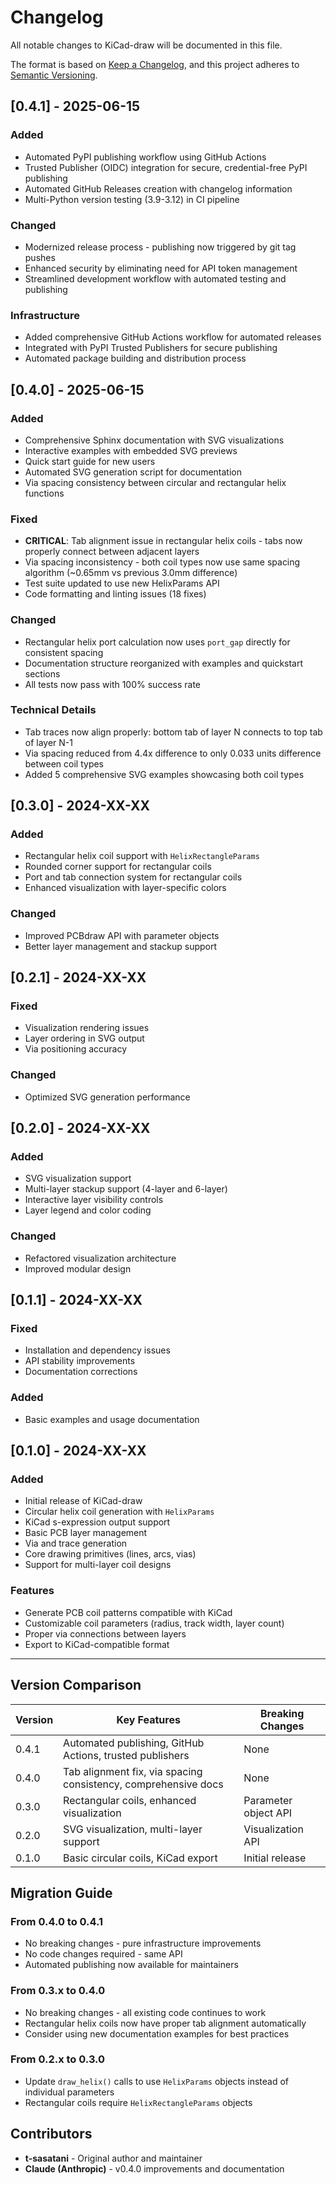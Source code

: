 # Changelog

All notable changes to KiCad-draw will be documented in this file.

The format is based on [Keep a Changelog](https://keepachangelog.com/en/1.0.0/),
and this project adheres to [Semantic Versioning](https://semver.org/spec/v2.0.0.html).

## [0.4.1] - 2025-06-15

### Added
- Automated PyPI publishing workflow using GitHub Actions
- Trusted Publisher (OIDC) integration for secure, credential-free PyPI publishing
- Automated GitHub Releases creation with changelog information
- Multi-Python version testing (3.9-3.12) in CI pipeline

### Changed
- Modernized release process - publishing now triggered by git tag pushes
- Enhanced security by eliminating need for API token management
- Streamlined development workflow with automated testing and publishing

### Infrastructure
- Added comprehensive GitHub Actions workflow for automated releases
- Integrated with PyPI Trusted Publishers for secure publishing
- Automated package building and distribution process

## [0.4.0] - 2025-06-15

### Added
- Comprehensive Sphinx documentation with SVG visualizations
- Interactive examples with embedded SVG previews
- Quick start guide for new users
- Automated SVG generation script for documentation
- Via spacing consistency between circular and rectangular helix functions

### Fixed
- **CRITICAL**: Tab alignment issue in rectangular helix coils - tabs now properly connect between adjacent layers
- Via spacing inconsistency - both coil types now use same spacing algorithm (~0.65mm vs previous 3.0mm difference)
- Test suite updated to use new HelixParams API
- Code formatting and linting issues (18 fixes)

### Changed
- Rectangular helix port calculation now uses `port_gap` directly for consistent spacing
- Documentation structure reorganized with examples and quickstart sections
- All tests now pass with 100% success rate

### Technical Details
- Tab traces now align properly: bottom tab of layer N connects to top tab of layer N-1
- Via spacing reduced from 4.4x difference to only 0.033 units difference between coil types
- Added 5 comprehensive SVG examples showcasing both coil types

## [0.3.0] - 2024-XX-XX

### Added
- Rectangular helix coil support with `HelixRectangleParams`
- Rounded corner support for rectangular coils
- Port and tab connection system for rectangular coils
- Enhanced visualization with layer-specific colors

### Changed
- Improved PCBdraw API with parameter objects
- Better layer management and stackup support

## [0.2.1] - 2024-XX-XX

### Fixed
- Visualization rendering issues
- Layer ordering in SVG output
- Via positioning accuracy

### Changed
- Optimized SVG generation performance

## [0.2.0] - 2024-XX-XX

### Added
- SVG visualization support
- Multi-layer stackup support (4-layer and 6-layer)
- Interactive layer visibility controls
- Layer legend and color coding

### Changed
- Refactored visualization architecture
- Improved modular design

## [0.1.1] - 2024-XX-XX

### Fixed
- Installation and dependency issues
- API stability improvements
- Documentation corrections

### Added
- Basic examples and usage documentation

## [0.1.0] - 2024-XX-XX

### Added
- Initial release of KiCad-draw
- Circular helix coil generation with `HelixParams`
- KiCad s-expression output support
- Basic PCB layer management
- Via and trace generation
- Core drawing primitives (lines, arcs, vias)
- Support for multi-layer coil designs

### Features
- Generate PCB coil patterns compatible with KiCad
- Customizable coil parameters (radius, track width, layer count)
- Proper via connections between layers
- Export to KiCad-compatible format

---

## Version Comparison

| Version | Key Features | Breaking Changes |
|---------|-------------|------------------|
| 0.4.1 | Automated publishing, GitHub Actions, trusted publishers | None |
| 0.4.0 | Tab alignment fix, via spacing consistency, comprehensive docs | None |
| 0.3.0 | Rectangular coils, enhanced visualization | Parameter object API |
| 0.2.0 | SVG visualization, multi-layer support | Visualization API |
| 0.1.0 | Basic circular coils, KiCad export | Initial release |

## Migration Guide

### From 0.4.0 to 0.4.1
- No breaking changes - pure infrastructure improvements
- No code changes required - same API
- Automated publishing now available for maintainers

### From 0.3.x to 0.4.0
- No breaking changes - all existing code continues to work
- Rectangular helix coils now have proper tab alignment automatically
- Consider using new documentation examples for best practices

### From 0.2.x to 0.3.0
- Update `draw_helix()` calls to use `HelixParams` objects instead of individual parameters
- Rectangular coils require `HelixRectangleParams` objects

## Contributors

- **t-sasatani** - Original author and maintainer
- **Claude (Anthropic)** - v0.4.0 improvements and documentation 